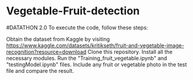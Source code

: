 # Vegetable-Fruit-detection

#DATATHON 2.0 To execute the code, follow these steps:

Obtain the dataset from Kaggle by visiting https://www.kaggle.com/datasets/kritikseth/fruit-and-vegetable-image-recognition?resource=download
Clone this repository.
Install all the necessary modules.
Run the "Training_fruit_vegetable.ipynb" and "testingModel.ipynb" files.
Include any fruit or vegetable photo in the test file and compare the result.
